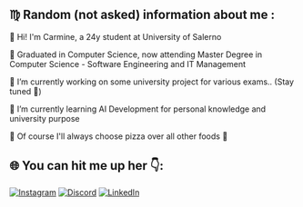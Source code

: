 ## ♍ Random (not asked) information about me :
🚀 Hi! I'm Carmine, a 24y student at University of Salerno

📜 Graduated in Computer Science, now attending Master Degree in Computer Science - Software Engineering and IT Management

🔭 I’m currently working on some university project for various exams.. (Stay tuned 👀)

🌱 I’m currently learning AI Development for personal knowledge and university purpose 

🍕  Of course I'll always choose pizza over all other foods 🤌

## 🌐 You can hit me up her 👇:
[![Instagram](https://img.shields.io/badge/Instagram-%23E4405F.svg?logo=Instagram&logoColor=white)](https://instagram.com/Carmineh_)
[![Discord](https://img.shields.io/badge/Discord-%237289DA.svg?logo=discord&logoColor=white)](https://discord.com/users/131708743426506752)
[![LinkedIn](https://img.shields.io/badge/LinkedIn-%230077B5.svg?logo=linkedin&logoColor=white)](https://linkedin.com/in/carmine-calabrese-8929bb189) 
